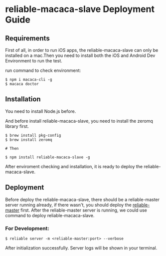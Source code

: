 # reliable-macaca-slave Deployment Guide

## Requirements

First of all, in order to run iOS apps, the reliable-macaca-slave can only be installed on a mac.Then you need to install both the iOS and Android Dev Environment to run the test.

run command to check environment:

```shell
$ npm i macaca-cli -g
$ macaca doctor
```

## Installation

You need to install Node.js before.

And before install reliable-macaca-slave, you need to install the zeromq library first.

```shell
$ brew install pkg-config
$ brew install zeromq

# Then

$ npm install reliable-macaca-slave -g
```

After enviroment checking and installation, it is ready to deploy the reliable-macaca-slave.

## Deployment

Before deploy the reliable-macaca-slave, there should be a reliable-master server running already, if there wasn't, you should deploy the [reliable-master](https://github.com/reliablejs/reliable-master) first. After the reliable-master server is running, we could use command to deploy reliable-macaca-slave.

### For Development:

```shell
$ reliable server -m <reliable-master:port> --verbose
```
After initialization successfully. Server logs will be shown in your terminal.
